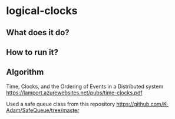 # logical-clocks

## What does it do?

## How to run it?

## Algorithm

Time, Clocks, and the Ordering of Events in a Distributed system https://lamport.azurewebsites.net/pubs/time-clocks.pdf

Used a safe queue class from this repository https://github.com/K-Adam/SafeQueue/tree/master

